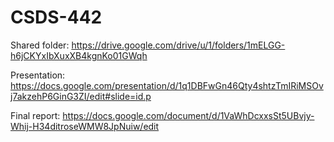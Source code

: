 # CSDS-442

Shared folder: https://drive.google.com/drive/u/1/folders/1mELGG-h6jCKYxIbXuxXB4kgnKo01GWqh

Presentation: https://docs.google.com/presentation/d/1q1DBFwGn46Qty4shtzTmIRiMSOvj7akzehP6GinG3ZI/edit#slide=id.p

Final report: https://docs.google.com/document/d/1VaWhDcxxsSt5UBvjy-Whij-H34ditroseWMW8JpNuiw/edit

